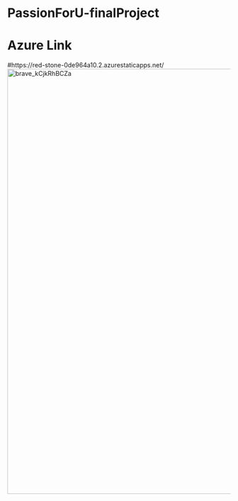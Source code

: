 # PassionForU-finalProject
 

<h1>Azure Link</h1>
#https://red-stone-0de964a10.2.azurestaticapps.net/



<img width="960" alt="brave_kCjkRhBCZa" src="https://user-images.githubusercontent.com/83489094/197544517-8e70576b-bd4b-4ea0-bd08-d30686e9ce70.png">
